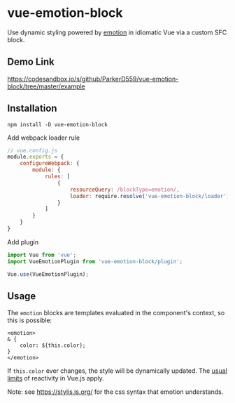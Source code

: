 # vue-emotion-block
Use dynamic styling powered by [emotion](https://emotion.sh/docs/emotion) in idiomatic Vue via a custom SFC block.

## Demo Link
https://codesandbox.io/s/github/ParkerD559/vue-emotion-block/tree/master/example

## Installation
```
npm install -D vue-emotion-block
```

Add webpack loader rule
```javascript
// vue.config.js
module.exports = {
    configureWebpack: {
        module: {
            rules: [
                {
                    resourceQuery: /blockType=emotion/,
                    loader: require.resolve('vue-emotion-block/loader')
                }
            ]
        }
    }
}
```

Add plugin
```javascript
import Vue from 'vue';
import VueEmotionPlugin from 'vue-emotion-block/plugin';

Vue.use(VueEmotionPlugin);
```

## Usage
The `emotion` blocks are templates evaluated in the component's context, so this is possible:
```
<emotion>
& {
    color: ${this.color};
}
</emotion>
```
If `this.color` ever changes, the style will be dynamically updated. The [usual limits](https://vuejs.org/v2/guide/reactivity.html) of reactivity in Vue.js apply.

Note: see https://stylis.js.org/ for the css syntax that emotion understands.